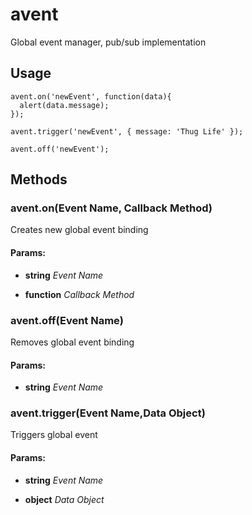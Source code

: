 # avent

Global event manager, pub/sub implementation

## Usage

    avent.on('newEvent', function(data){
      alert(data.message);
    });

    avent.trigger('newEvent', { message: 'Thug Life' });

    avent.off('newEvent');

## Methods

### avent.on(Event Name, Callback Method)

Creates new global event binding

#### Params:

* **string** *Event Name*

* **function** *Callback Method*

### avent.off(Event Name)

Removes global event binding

#### Params:

* **string** *Event Name*

### avent.trigger(Event Name,Data Object)

Triggers global event

#### Params:

* **string** *Event Name*

* **object** *Data Object*